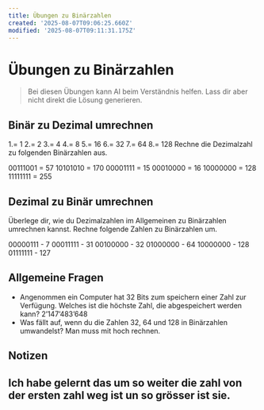 ```yaml
---
title: Übungen zu Binärzahlen
created: '2025-08-07T09:06:25.660Z'
modified: '2025-08-07T09:11:31.175Z'
---
```


# Übungen zu Binärzahlen

> Bei diesen Übungen kann AI beim Verständnis helfen. Lass dir aber nicht direkt die Lösung generieren.

## Binär zu Dezimal umrechnen
1.= 1
2.= 2
3.= 4
4.= 8
5.= 16
6.= 32
7.= 64
8.= 128
Rechne die Dezimalzahl zu folgenden Binärzahlen aus.

00111001 = 57
10101010 = 170
00001111 = 15
00010000 = 16
10000000 = 128
11111111 = 255

## Dezimal zu Binär umrechnen

Überlege dir, wie du Dezimalzahlen im Allgemeinen zu Binärzahlen umrechnen kannst. Rechne folgende Zahlen zu Binärzahlen um.

00000111 - 7
00011111 - 31
00100000 - 32
01000000 - 64
10000000 - 128
01111111 - 127

## Allgemeine Fragen

- Angenommen ein Computer hat 32 Bits zum speichern einer Zahl zur Verfügung. Welches ist die höchste Zahl, die abgespeichert werden kann?
 2’147’483’648
- Was fällt auf, wenn du die Zahlen 32, 64 und 128 in Binärzahlen umwandelst?
Man muss mit hoch rechnen.
## Notizen

Ich habe gelernt das um so weiter die zahl von der ersten zahl weg ist un so grösser ist sie. 
---

